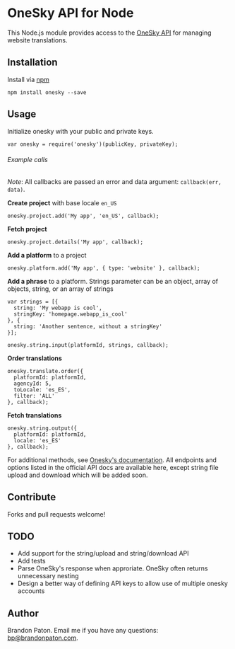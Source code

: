 OneSky API for Node
===========

This Node.js module provides access to the [OneSky API](http://developer.oneskyapp.com/api) for managing website translations.

Installation
----------

Install via [npm](http://npmjs.org/)

    npm install onesky --save

Usage
----------

Initialize onesky with your public and private keys.

    var onesky = require('onesky')(publicKey, privateKey);


  
###### Example calls  
  
  
*Note*: All callbacks are passed an error and data argument: `callback(err, data)`.

  
  
**Create project** with base locale `en_US`

    onesky.project.add('My app', 'en_US', callback);
    
    
    
**Fetch project**
  
    onesky.project.details('My app', callback);
    
    
    
**Add a platform** to a project

    onesky.platform.add('My app', { type: 'website' }, callback);



**Add a phrase** to a platform. Strings parameter can be an object, array of objects, string, or an array of strings
    
    var strings = [{
      string: 'My webapp is cool',
      stringKey: 'homepage.webapp_is_cool'
    }, {
      string: 'Another sentence, without a stringKey'
    }];

    onesky.string.input(platformId, strings, callback);



**Order translations**

    onesky.translate.order({
      platformId: platformId,
      agencyId: 5,
      toLocale: 'es_ES',
      filter: 'ALL'
    }, callback);
    
    

**Fetch translations**

    onesky.string.output({
      platformId: platformId,
      locale: 'es_ES'
    }, callback);
    
For additional methods, see [Onesky's documentation](http://developer.oneskyapp.com/api). All endpoints and options listed in the official API docs are available here, except string file upload and download which will be added soon.

Contribute
----------

Forks and pull requests welcome!

TODO
----------
* Add support for the string/upload and string/download API
* Add tests
* Parse OneSky's response when approriate. OneSky often returns unnecessary nesting
* Design a better way of defining API keys to allow use of multiple onesky accounts

Author
----------

Brandon Paton. Email me if you have any questions: [bp@brandonpaton.com](mailto:bp@brandonpaton.com).

